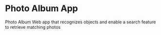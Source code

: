 # Photo Album App
Photo Album Web app that recognizes objects and enable a search feature to retrieve matching photos
